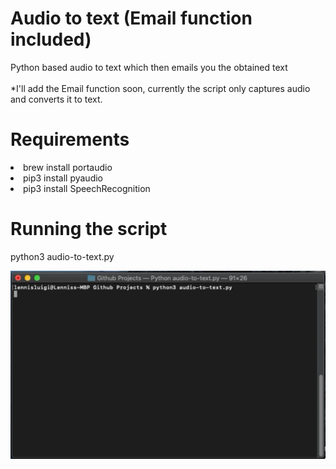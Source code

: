 # Audio to text (Email function included)
Python based audio to text which then emails you the obtained text
<br>
<br>
*I'll add the Email function soon, currently the script only captures audio and converts it to text. 

# Requirements
<li>brew install portaudio</li>
<li>pip3 install pyaudio</li>
<li>pip3 install SpeechRecognition</li>

# Running the script
<p>python3 audio-to-text.py</p>
<p></p>

![](Audio.GIF)
